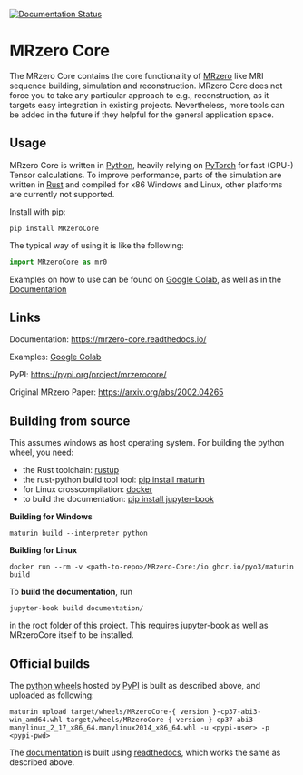 [![Documentation Status](https://readthedocs.org/projects/mrzero-core/badge/?version=latest)](https://mrzero-core.readthedocs.io/en/latest/?badge=latest)

# MRzero Core

The MRzero Core contains the core functionality of [MRzero](https://arxiv.org/abs/2002.04265) like MRI sequence building, simulation and reconstruction. MRzero Core does not force you to take any particular approach to e.g., reconstruction, as it targets easy integration in existing projects. Nevertheless, more tools can be added in the future if they helpful for the general application space.

## Usage

MRzero Core is written in [Python](https://www.python.org/), heavily relying on [PyTorch](https://pytorch.org/) for fast (GPU-) Tensor calculations.
To improve performance, parts of the simulation are written in [Rust](https://www.rust-lang.org/) and compiled for x86 Windows and Linux, other platforms are currently not supported.

Install with pip:
```
pip install MRzeroCore
```

The typical way of using it is like the following:
```python
import MRzeroCore as mr0
```

Examples on how to use can be found on [Google Colab](https://colab.research.google.com/drive/1zY9B51nJeVjNDxhQHrkimxaeXsx8zEGr), as well as in the [Documentation](https://mrzero-core.readthedocs.io/en/latest/examples.html)

## Links

Documentation: https://mrzero-core.readthedocs.io/

Examples: [Google Colab](https://colab.research.google.com/drive/1zY9B51nJeVjNDxhQHrkimxaeXsx8zEGr)

PyPI: https://pypi.org/project/mrzerocore/

Original MRzero Paper: https://arxiv.org/abs/2002.04265

## Building from source

This assumes windows as host operating system. For building the python wheel, you need:
- the Rust toolchain: [rustup](https://rustup.rs/)
- the rust-python build tool tool: [pip install maturin](https://github.com/PyO3/maturin)
- for Linux crosscompilation: [docker](https://www.docker.com/)
- to build the documentation: [pip install jupyter-book](https://jupyterbook.org/en/stable/intro.html)

**Building for Windows**
```
maturin build --interpreter python
```
**Building for Linux**
```
docker run --rm -v <path-to-repo>/MRzero-Core:/io ghcr.io/pyo3/maturin build
```

To **build the documentation**, run
```
jupyter-book build documentation/
```
in the root folder of this project. This requires jupyter-book as well as MRzeroCore itself to be installed.


## Official builds

The [python wheels](https://pypi.org/project/mrzerocore/) hosted by [PyPI](https://pypi.org/) is built as described above, and uploaded as following:

```
maturin upload target/wheels/MRzeroCore-{ version }-cp37-abi3-win_amd64.whl target/wheels/MRzeroCore-{ version }-cp37-abi3-manylinux_2_17_x86_64.manylinux2014_x86_64.whl -u <pypi-user> -p <pypi-pwd>
```

The [documentation](https://mrzero-core.readthedocs.io/en/latest/intro.html) is built using [readthedocs](https://readthedocs.org/), which works the same as described above.
